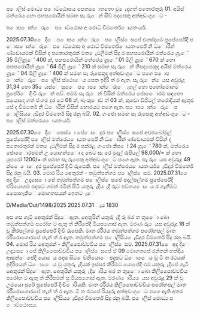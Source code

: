 ප ොලිස් මොධ්‍ය ප ොට්ඨොසය පෙත ෙොතතො වූ ෙැදගත් පතොරතුරු 01. අයිස් මත්රෙය හො පහපරොයින් සමඟ සැ රුෙන් සිව් පදපෙකු අත්අඩංගුෙට -

ප ොප ොන්ෙරුෙ ප ොට්ඨොස අ රොධ්‍ විමර්තෙ ොයතංර්ය.

2025.07.30 ෙෙ දිෙ ප ොප ොන්ෙරුෙ ප ොලිස් ෙසපේ ළුගස්දමෙ ප්‍රපේර්පේදී ප ොප ොන්ෙරුෙ ප ොට්ඨොස අ රොධ්‍ විමර්තෙ ොයතංර්පේ නි ධ්‍ොරීන් ණ්ඩොයමක් විසින් ද පතොරතුරක් මත ෙැටලීමක් සිදු ර පහපරොයින් මත්රෙය ග්‍රෑේ 35 මිලිග්‍රෑේ 400 ක්, පහපරොයින් මත්රෙය ග්‍රෑේ 01 මිලි ග්‍රෑේ 670 ක් හො පහපරොයින් ග්‍රෑේ 64 මිලි ග්‍රෑේ 210 ක් සමඟ සැ රුෙන් තිපදපෙකුද අයිස් මත්රෙය ග්‍රෑේ 04 මිලි ග්‍රෑේ 400 ක් සමඟ සැ රුපෙකුද අත්අඩංගුෙට පගෙ ප ොප ොන්ෙරුෙ ප ොලිස් ස්ථොෙය පෙත ඉදිරි ත් ර ඇත. සැ රුෙන් ෙයස අවුරුදු 31,34 හො 35 ෙයස්ෙ සුෙෙ ප ොප ොන්ෙරුෙ ෑගල් හො පහෝමොගම ප්‍රපේර්ෙ දිංචි රුෙන් පව්. පමම සැ රුෙන් විසින් මත්රෙය ජොෙොරම සඳහො පයොදො ගත් ජංගම දුර ථෙ 06 ක්, බැංකු ොඩ් ත් 03 ක්, කුඩො ඩිජිටල් තරොදියක් ඇතුළු පේ ද විමර්තෙ නි ධ්‍ොරීන් විසින් භොරයට පගෙ ඇත. ප ොප ොන්ෙරුෙ ප ොලිසිය ෙැඩිදුර විමර්තෙ සිදු රනු බයි. 02. ගංජො සමඟ සැ රුපෙකු අත්අඩංගුෙට - ප ොලිස් මත්රෙය ොයතංර්ය.

2025.07.30 ෙෙ දිෙ සෙස් ො පේ ොෙදුර ප ොලිස් ෙසපේ අළුපබෝමුල් ප්‍රපේර්පේදී ප ොලිස් මත්රෙය ොයතංර්පේ නි ධ්‍ොරීන් ණ්ඩොයමක් විසින් ද පතොරතුරක් මත ෙැටලීමක් සිදු ර පක්රළ ගංජො කිප ෝ 24 ග්‍රෑේ 780 ක්, මත්රෙය ජොෙොරපමන් උ යොගන්ෙො ද බෙට සැ රෙ මුදල් රුපියල් 98,000/= ක් හො යූපරෝ 1200/= ක් සමඟ සැ රුපෙකු අත්අඩංගුෙට පගෙ ඇත. සැ රු ෙයස අවුරුදු 49 ක් ෙෙ ොෙදුර ප්‍රපේර්පේ දිංචි රුපෙකි. ප ොලිස් මත්රෙය ොයතංර්ය ෙැඩිදුර විමර්තෙ සිදු රනු බයි. 03. මොර රිය අෙතුරක් - තඹුත්පත්ගම ප ොලිස් ෙසම. 2025.07.31 ෙෙ අද දිෙ උදෑසෙ ො පේ තඹුත්පත්ගම ප ොලිස් ෙසපේ පදල්පල්ගම ප්‍රපේර්පේදී ඒරියොගම පදසට ගමන් රමින් සිටි යතුරු ැදිය ැදි රුට පව්ගය ො ෙය ර ගැනීමට පෙොහැකිෙ මොගතපයන් ඉෙතට ැෙ

D/Media/Out/1498/2025 2025.07.31 ැය 1830

අස ගස ගැටී අෙතුරක් සිදුෙ ඇත. අෙතුරින් යතුරු ැදි රු බර ත තුෙො බො තඹුත්පත්ගම පරෝහ ට ඇතු ත් කිරීපේදී මියපගොස් ඇත. මරණ රු ෙයස අවුරුදු 18 ක් වූ කිරපල්ගම ප්‍රපේර්පේ දිංචි රුපෙකි. මෘත ර්රීරය තඹුත්පත්ගම පරෝහපල් මෘත ර්රීරොගොරපේ තැන් ත් ර ඇත. තඹුත්පත්ගම ප ොලිසිය ෙැඩිදුර විමර්තෙ සිදු රනු බයි. 04. මොර රිය අෙතුරක් - කිලිපෙොච්චචිය ප ොලිස් ෙසම. 2025.07.31 ෙෙ අද දිෙ උදෑසෙ ො පේ කිලිපෙොච්චචිය ප ොලිස් ෙසපේ ඒ 09 මොගතපේ රන්තන් හන්දිය ආසන්ෙපේදී යො ෙය පදස සිට ෙව්නියොෙ පදසට ධ්‍ොෙෙය වූ ටි ත රථයක් ඉදිරිපයන් ධ්‍ොෙෙය වූ යතුරු ැදියක් ඉස්සර කිරීමට යොපේදී එම යතුරු ැදිපේ ගැටී අෙතුරක් සිදුෙ ඇත. අෙතුරින් යතුරු ැදි ොරිය බර ත තුෙො බො කිලිපෙොච්චචිය පරෝහ ට ඇතු ත් කිරීපමන් සු මියපගොස් ඇත. මරණ ොරිය ෙයස අවුරුදු 29 ක් වූ උමයො පුරේ ප්‍රපේර්පේ දිංචි ොරියකි. මෘත ර්රීරය කිලිපෙොච්චචිය පරෝහපල් මෘත ර්රීරොගොරපේ තැන් ත් ර ඇත. ටි ත රථපේ රියදුරු අත්අඩංගුෙට පගෙ ඇති අතර කිලිපෙොච්චචිය ප ොලිසිය ෙැඩිදුර විමර්තෙ සිදු රනු බයි. ප ොලිස් මොධ්‍ය ප ොට්ඨොසය.